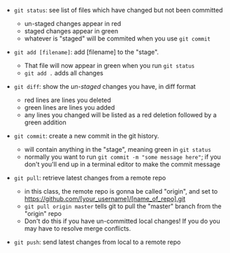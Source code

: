 * `git status`:  see list of files which have changed but not been committed  
  * un-staged changes appear in red
  * staged changes appear in green
  * whatever is "staged" will be commited when you use `git commit`
  
* `git add [filename]`:  add [filename] to the "stage".  
  * That file will now appear in green when you run `git status`
  * `git add .` adds all changes  
  
* `git diff`:  show the *un-staged* changes you have, in diff format  
  * red lines are lines you deleted  
  * green lines are lines you added  
  * any lines you changed will be listed as a red deletion followed by a green addition
  
* `git commit`:  create a new commit in the git history.
  * will contain anything in the "stage", meaning green in `git status`
  * normally you want to run `git commit -m "some message here"`; if you don't you'll end up in a terminal editor to make the commit message  

* `git pull`:  retrieve latest changes from a remote repo    
  * in this class, the remote repo is gonna be called "origin", and set to https://github.com/[your_username]/[name_of_repo].git
  * `git pull origin master` tells git to pull the "master" branch from the "origin" repo  
  * Don't do this if you have un-committed local changes!  If you do you may have to resolve merge conflicts.  

* `git push`:  send latest changes from local to a remote repo  

